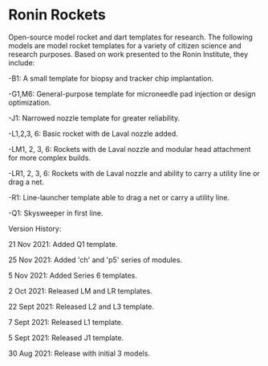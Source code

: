 # Ronin Rockets

Open-source model rocket and dart templates for research. The following models are model rocket templates for a variety of citizen science and research purposes. Based on work presented to the Ronin Institute, they include:


-B1: A small template for biopsy and tracker chip implantation. 

-G1,M6: General-purpose template for microneedle pad injection or design optimization.

-J1: Narrowed nozzle template for greater reliability. 

-L1,2,3, 6: Basic rocket with de Laval nozzle added. 

-LM1, 2, 3, 6: Rockets with de Laval nozzle and modular head attachment for more complex builds. 

-LR1, 2, 3, 6: Rockets with de Laval nozzle and ability to carry a utility line or drag a net. 

-R1: Line-launcher template able to drag a net or carry a utility line. 

-Q1: Skysweeper in first line.


Version History:

21 Nov 2021: Added Q1 template.

25 Nov 2021: Added 'ch' and 'p5' series of modules. 

5 Nov 2021: Added Series 6 templates. 

2 Oct 2021: Released LM and LR templates.

22 Sept 2021: Released L2 and L3 template.

7 Sept 2021: Released L1 template.

5 Sept 2021: Released J1 template. 

30 Aug 2021: Release with initial 3 models. 
